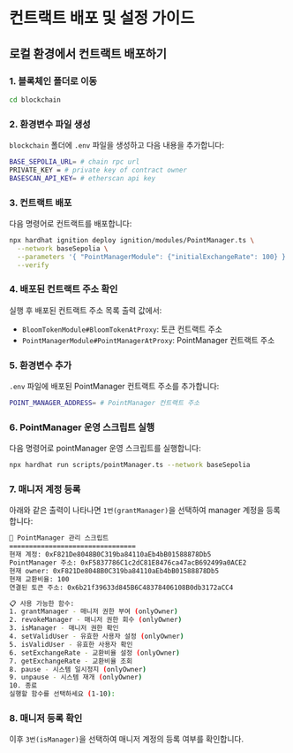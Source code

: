 # 컨트랙트 배포 및 설정 가이드

## 로컬 환경에서 컨트랙트 배포하기

### 1. 블록체인 폴더로 이동

```bash
cd blockchain
```

### 2. 환경변수 파일 생성

`blockchain` 폴더에 `.env` 파일을 생성하고 다음 내용을 추가합니다:

```bash
BASE_SEPOLIA_URL= # chain rpc url
PRIVATE_KEY = # private key of contract owner
BASESCAN_API_KEY= # etherscan api key
```

### 3. 컨트랙트 배포

다음 명령어로 컨트랙트를 배포합니다:

```bash
npx hardhat ignition deploy ignition/modules/PointManager.ts \
  --network baseSepolia \
  --parameters '{ "PointManagerModule": {"initialExchangeRate": 100} }' \
  --verify
```

### 4. 배포된 컨트랙트 주소 확인

실행 후 배포된 컨트랙트 주소 목록 출력 값에서:
- `BloomTokenModule#BloomTokenAtProxy`: 토큰 컨트랙트 주소
- `PointManagerModule#PointManagerAtProxy`: PointManager 컨트랙트 주소

### 5. 환경변수 추가

`.env` 파일에 배포된 PointManager 컨트랙트 주소를 추가합니다:

```bash
POINT_MANAGER_ADDRESS= # PointManager 컨트랙트 주소
```

### 6. PointManager 운영 스크립트 실행

다음 명령어로 pointManager 운영 스크립트를 실행합니다:

```bash
npx hardhat run scripts/pointManager.ts --network baseSepolia
```

### 7. 매니저 계정 등록

아래와 같은 출력이 나타나면 `1번(grantManager)`을 선택하여 manager 계정을 등록합니다:

```bash
🎯 PointManager 관리 스크립트
================================ 
현재 계정: 0xF821De8048B0C319ba84110aEb4bB01588878Db5
PointManager 주소: 0xF5837786C1c2dC81E8476ca47acB692499a0ACE2
현재 owner: 0xF821De8048B0C319ba84110aEb4bB01588878Db5
현재 교환비율: 100
연결된 토큰 주소: 0x6b21f39633d845B6C48378406108B0db3172aCC4

📋 사용 가능한 함수: 
1. grantManager - 매니저 권한 부여 (onlyOwner)
2. revokeManager - 매니저 권한 회수 (onlyOwner)
3. isManager - 매니저 권한 확인
4. setValidUser - 유효한 사용자 설정 (onlyOwner)
5. isValidUser - 유효한 사용자 확인
6. setExchangeRate - 교환비율 설정 (onlyOwner)
7. getExchangeRate - 교환비율 조회
8. pause - 시스템 일시정지 (onlyOwner)
9. unpause - 시스템 재개 (onlyOwner)
10. 종료
실행할 함수를 선택하세요 (1-10):  
```

### 8. 매니저 등록 확인

이후 `3번(isManager)`을 선택하여 매니저 계정의 등록 여부를 확인합니다.
